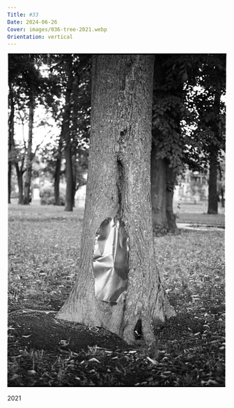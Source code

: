 ```yaml
---
Title: #33
Date: 2024-06-26
Cover: images/036-tree-2021.webp
Orientation: vertical
---
```


![Tree, 2021](images/033-tree-2021@2x.webp)

2021
